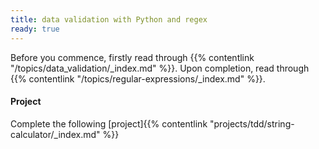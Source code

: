 ```yaml
---
title: data validation with Python and regex
ready: true
---
```


Before you commence, firstly read through {{% contentlink "/topics/data_validation/_index.md" %}}. Upon completion, read through {{% contentlink "/topics/regular-expressions/_index.md" %}}.

#### Project
Complete the following [project]{{% contentlink "projects/tdd/string-calculator/_index.md" %}}  
